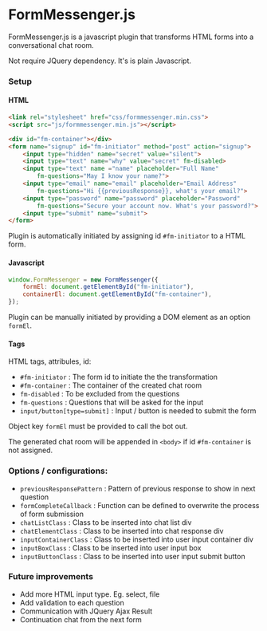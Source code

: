 # FormMessenger.js

FormMessenger.js is a javascript plugin that transforms HTML forms into a conversational chat room.

Not require JQuery dependency. It's is plain Javascript.

### Setup

#### HTML 

```html
<link rel="stylesheet" href="css/formmessenger.min.css">
<script src="js/formmessenger.min.js"></script>
```

```html
<div id="fm-container"></div>
<form name="signup" id="fm-initiator" method="post" action="signup">
    <input type="hidden" name="secret" value="silent">
    <input type="text" name="why" value="secret" fm-disabled>
	<input type="text" name ="name" placeholder="Full Name"
    	fm-questions="May I know your name?">
	<input type="email" name="email" placeholder="Email Address"
		fm-questions="Hi {{previousResponse}}, what's your email?">
	<input type="password" name="password" placeholder="Password" 
    	fm-questions="Secure your account now. What's your password?">
	<input type="submit" name="submit">
</form>
```
Plugin is automatically initiated by assigning id `#fm-initiator` to a HTML form.

#### Javascript

```javascript
window.FormMessenger = new FormMessenger({
    formEl: document.getElementById("fm-initiator"),
    containerEl: document.getElementById("fm-container"),
});
```
Plugin can be manually initiated by providing a DOM element as an option `formEl`.

#### Tags

HTML tags, attribules, id:
- `#fm-initiator` : The form id to initiate the the transformation 
- `#fm-container` : The container of the created chat room
- `fm-disabled` : To be excluded from the questions
- `fm-questions` : Questions that will be asked for the input
- `input/button[type=submit]` : Input / button is needed to submit the form

Object key `formEl` must be provided to call the bot out.

The generated chat room will be appended in `<body>` if id `#fm-container` is not assigned.


### Options / configurations:

- `previousResponsePattern` : Pattern of previous response to show in next question
- `formCompleteCallback` : Function can be defined to overwrite the process of form submission
- `chatListClass` : Class to be inserted into chat list div
- `chatElementClass` : Class to be inserted into chat response div
- `inputContainerClass` : Class to be inserted into user input container div
- `inputBoxClass` : Class to be inserted into user input box
- `inputButtonClass` : Class to be inserted into user input submit button

### Future improvements

- Add more HTML input type. Eg. select, file
- Add validation to each question
- Communication with JQuery Ajax Result
- Continuation chat from the next form